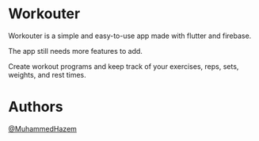 # Workouter

Workouter is a simple and easy-to-use app made with flutter and firebase.

The app still needs more features to add.

Create workout programs and keep track of your exercises, reps, sets, weights, and rest times.

# Authors

[@MuhammedHazem](https://github.com/MuhammedHazem)
